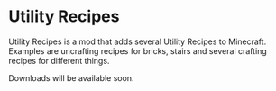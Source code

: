 Utility Recipes
========


Utility Recipes is a mod that adds several Utility Recipes to Minecraft.  
Examples are uncrafting recipes for bricks, stairs and several crafting recipes for different things.

Downloads will be available soon.